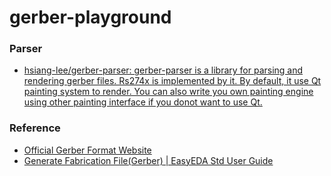 gerber-playground
=================

### Parser
- [hsiang-lee/gerber-parser: gerber-parser is a library for parsing and rendering gerber files. Rs274x is implemented by it. By default, it use Qt painting system to render. You can also write you own painting engine using other painting interface if you donot want to use Qt.](https://github.com/hsiang-lee/gerber-parser/tree/master)

### Reference
- [Official Gerber Format Website](https://www.ucamco.com/en/gerber)
- [Generate Fabrication File(Gerber) | EasyEDA Std User Guide](https://docs.easyeda.com/en/PCB/Gerber-Generate/)
